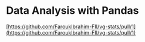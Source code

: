 # Data Analysis with Pandas

[https://github.com/FaroukIbrahim-FII/vg-stats/pull/1](https://github.com/FaroukIbrahim-FII/vg-stats/pull/1)